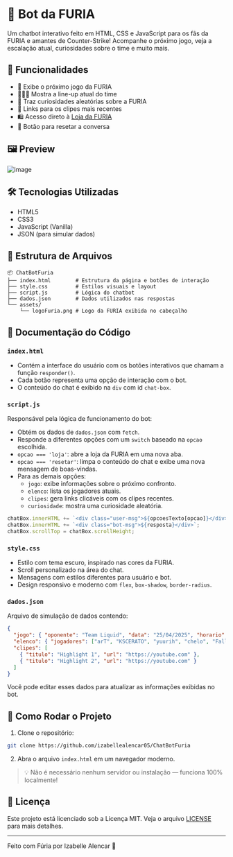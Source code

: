 # 🤖 Bot da FURIA

Um chatbot interativo feito em HTML, CSS e JavaScript para os fãs da FURIA e amantes de Counter-Strike! Acompanhe o próximo jogo, veja a escalação atual, curiosidades sobre o time e muito mais.

## 💬 Funcionalidades

- 📅 Exibe o próximo jogo da FURIA
- 🧑‍🤝‍🧑 Mostra a line-up atual do time
- 🤯 Traz curiosidades aleatórias sobre a FURIA
- 🎥 Links para os clipes mais recentes
- 🛍️ Acesso direto à [Loja da FURIA](https://acesse.one/LojaDaFuria)
- 🔄 Botão para resetar a conversa

## 🖼️ Preview

![image](https://github.com/user-attachments/assets/3a18167f-27cc-4f19-8203-72ff75478c77)

## 🛠️ Tecnologias Utilizadas

- HTML5
- CSS3
- JavaScript (Vanilla)
- JSON (para simular dados)

## 📁 Estrutura de Arquivos

```
📦 ChatBotFuria
├── index.html        # Estrutura da página e botões de interação
├── style.css         # Estilos visuais e layout
├── script.js         # Lógica do chatbot
├── dados.json        # Dados utilizados nas respostas
└── assets/
    └── logoFuria.png # Logo da FURIA exibida no cabeçalho
```

## 📜 Documentação do Código

### `index.html`

- Contém a interface do usuário com os botões interativos que chamam a função `responder()`.
- Cada botão representa uma opção de interação com o bot.
- O conteúdo do chat é exibido na `div` com id `chat-box`.

### `script.js`

Responsável pela lógica de funcionamento do bot:

- Obtém os dados de `dados.json` com `fetch`.
- Responde a diferentes opções com um `switch` baseado na `opcao` escolhida.
- `opcao === 'loja'`: abre a loja da FURIA em uma nova aba.
- `opcao === 'resetar'`: limpa o conteúdo do chat e exibe uma nova mensagem de boas-vindas.
- Para as demais opções:
  - `jogo`: exibe informações sobre o próximo confronto.
  - `elenco`: lista os jogadores atuais.
  - `clipes`: gera links clicáveis com os clipes recentes.
  - `curiosidade`: mostra uma curiosidade aleatória.

```js
chatBox.innerHTML += `<div class="user-msg">${opcoesTexto[opcao]}</div>`;
chatBox.innerHTML += `<div class="bot-msg">${resposta}</div>`;
chatBox.scrollTop = chatBox.scrollHeight;
```

### `style.css`

- Estilo com tema escuro, inspirado nas cores da FURIA.
- Scroll personalizado na área do chat.
- Mensagens com estilos diferentes para usuário e bot.
- Design responsivo e moderno com `flex`, `box-shadow`, `border-radius`.

### `dados.json`

Arquivo de simulação de dados contendo:

```json
{
  "jogo": { "oponente": "Team Liquid", "data": "25/04/2025", "horario": "18:00" },
  "elenco": { "jogadores": ["arT", "KSCERATO", "yuurih", "chelo", "FalleN"] },
  "clipes": [
    { "titulo": "Highlight 1", "url": "https://youtube.com" },
    { "titulo": "Highlight 2", "url": "https://youtube.com" }
  ]
}
```

Você pode editar esses dados para atualizar as informações exibidas no bot.

## 🚀 Como Rodar o Projeto

1. Clone o repositório:
```bash
git clone https://github.com/izabellealencar05/ChatBotFuria
```

2. Abra o arquivo `index.html` em um navegador moderno.

> 💡 Não é necessário nenhum servidor ou instalação — funciona 100% localmente!

## 📄 Licença

Este projeto está licenciado sob a Licença MIT. Veja o arquivo [LICENSE](./LICENSE) para mais detalhes.

---

Feito com Fúria por Izabelle Alencar 💜

